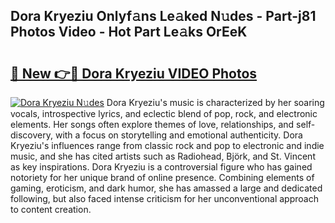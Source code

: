 ## Dora Kryeziu Onlyf𝚊ns Le𝚊ked N𝚞des - Part-j81 Photos Video - Hot Part Le𝚊ks OrEeK

# <h2><a href="http://ab54934.deff.icu/?id=Dora+Kryeziu">🔗 New 👉🔴 Dora Kryeziu VIDEO Photos</a></h2>

[![Dora Kryeziu N𝚞des](https://i.imgur.com/rIISA9y.gif)](http://ab54934.deff.icu/?id=Dora+Kryeziu)
Dora Kryeziu's music is characterized by her soaring vocals, introspective lyrics, and eclectic blend of pop, rock, and electronic elements. Her songs often explore themes of love, relationships, and self-discovery, with a focus on storytelling and emotional authenticity. Dora Kryeziu's influences range from classic rock and pop to electronic and indie music, and she has cited artists such as Radiohead, Björk, and St. Vincent as key inspirations. Dora Kryeziu is a controversial figure who has gained notoriety for her unique brand of online presence. Combining elements of gaming, eroticism, and dark humor, she has amassed a large and dedicated following, but also faced intense criticism for her unconventional approach to content creation.
